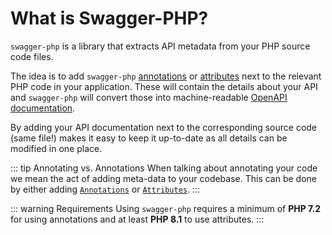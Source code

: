 # What is Swagger-PHP?

`swagger-php` is a library that extracts API metadata from your PHP source code files.

The idea is to add `swagger-php` [annotations](annotations.md) or [attributes](attributes.md)
next to the relevant PHP code in your application. These will contain the details about your API and
`swagger-php` will convert those into machine-readable [OpenAPI documentation](https://oai.github.io/Documentation/specification.html).

By adding your API documentation next to the corresponding source code (same file!) makes it easy to keep it up-to-date
as all details can be modified in one place.

::: tip Annotating vs. Annotations
When talking about annotating your code we mean the act of adding meta-data to your codebase. This can be done by
either adding [`Annotations`](annotations.md) or [`Attributes`](attributes.md).
:::

::: warning Requirements
Using `swagger-php` requires a minimum of **PHP&nbsp;7.2** for using annotations and
at least **PHP&nbsp;8.1** to use attributes.
:::


<codeblock>
  <template v-slot:annotations>

```php
#[OA\Get(path: '/api/data.json')]
#[OA\Response(response: '200', description: 'The data')]
class MyController {}
 ```

</template>
  <template v-slot:attributes>

    <<< @/snippets/minimal_api_attributes.php

  </template>
</codeblock>
